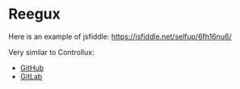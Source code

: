 # Reegux

Here is an example of jsfiddle: https://jsfiddle.net/selfup/6fh16nu6/

Very similar to Controllux:

* [GitHub](https://github.com/selfup/controllux)
* [GitLab](https://gitlab.com/selfup/controllux)